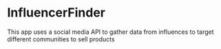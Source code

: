 # InfluencerFinder
This app uses a social media API to gather data from influences to target different communities to sell products

